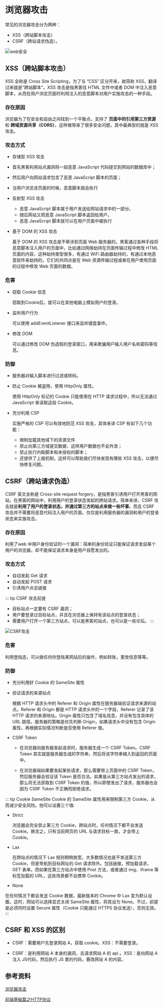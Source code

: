 # 浏览器攻击

常见的浏览器攻击分为两种：
- XSS（跨站脚本攻击）
- CSRF（跨站请求伪造）。

![web安全](/blog/images/javascript/web安全.png)

## XSS（跨站脚本攻击）

XSS 全称是 Cross Site Scripting，为了与 “CSS” 区分开来，故简称 XSS，翻译过来就是“跨站脚本”。XSS 攻击是指黑客往 HTML 文件中或者 DOM 中注入恶意脚本，从而在用户浏览页面时利用注入的恶意脚本对用户实施攻击的一种手段。
### 存在原因

浏览器为了在安全和自由之间找到一个平衡点。支持了 **页面中的引用第三方资源** 和 **跨域资源共享（CORS）**，这样做带来了很多安全问题，其中最典型的就是 XSS 攻击。
### 攻击方式

- 存储型 XSS 攻击

 - 首先黑客利用站点漏洞将一段恶意 JavaScript 代码提交到网站的数据库中；
 - 然后用户向网站请求包含了恶意 JavaScript 脚本的页面；
 - 当用户浏览该页面的时候，恶意脚本就会执行

- 反射型 XSS 攻击

  - 恶意 JavaScript 脚本属于用户发送给网站请求中的一部分。
  - 随后网站又把恶意 JavaScript 脚本返回给用户。
  - 恶意 JavaScript 脚本就可以在用户页面中被执行

- 基于 DOM 的 XSS 攻击

    基于 DOM 的 XSS 攻击是不牵涉到页面 Web 服务器的。黑客通过各种手段将恶意脚本注入用户的页面中，比如通过网络劫持在页面传输过程中修改 HTML 页面的内容，这种劫持类型很多，有通过 WiFi 路由器劫持的，有通过本地恶意软件来劫持的，它们的共同点是在 Web 资源传输过程或者在用户使用页面的过程中修改 Web 页面的数据。

### 危害

- 窃取 Cookie 信息

    窃取到Cookie后，就可以在其他电脑上模拟用户的登录。

- 监听用户行为

  可以使用 addEventListener 接口来监听键盘事件。

- 修改 DOM

  可以通过修改 DOM 伪造假的登录窗口，用来欺骗用户输入用户名和密码等信息。

### 防御

- 服务器对输入脚本进行过滤或转码。
- 防止 Cookie 被盗用，使用 HttpOnly 属性。

  使用 HttpOnly 标记的 Cookie 只能使用在 HTTP 请求过程中，所以无法通过 JavaScript 来读取这段 Cookie。

- 充分利用 CSP

  实施严格的 CSP 可以有效地防范 XSS 攻击，具体来讲 CSP 有如下几个功能：

  - 限制加载其他域下的资源文件
  - 禁止向第三方域提交数据，这样用户数据也不会外泄；
  - 禁止执行内联脚本和未授权的脚本；
  - 还提供了上报机制，这样可以帮助我们尽快发现有哪些 XSS 攻击，以便尽快修复问题。

## CSRF（跨站请求伪造）

CSRF 英文全称是 Cross-site request forgery，是指黑客引诱用户打开黑客的网站，在黑客的网站中，利用用户的登录状态发起的跨站请求。简单来讲，CSRF 攻击就是**利用了用户的登录状态，并通过第三方的站点来做一些坏事**。而且 CSRF 攻击并不需要将恶意代码注入用户的页面，仅仅是利用服务器的漏洞和用户的登录状态来实施攻击。

### 存在原因

利用了web 中用户身份验证的一个漏洞：简单的身份验证只能保证请求发自某个用户的浏览器，却不能保证请求本身是用户自愿发出的。

### 攻击方式
- 自动发起 Get 请求
- 自动发起 POST 请求
- 引诱用户点击链接

::: tip CSRF 攻击前提
- 目标站点一定要有 CSRF 漏洞；
- 用户要登录过目标站点，并且在浏览器上保持有该站点的登录状态；
- 需要用户打开一个第三方站点，可以是黑客的站点，也可以是一些论坛。
:::

![CSRF攻击](/blog/images/javascript/CSRF攻击.png)

### 危害

利用登陆态，可以做任何你登陆某网站后的操作，例如转账，更改信息等等。

### 防御

- 充分利用好 Cookie 的 SameSite 属性

- 验证请求的来源站点

  根据 HTTP 请求头中的 Referer 和 Origin 属性在服务器端验证请求来源的站点。Referer 和 Origin 都是 HTTP 请求头中的一个字段，Referer 记录了该 HTTP 请求的来源地址。Origin 属性只包含了域名信息，并没有包含具体的 URL 路径。服务器的策略是优先判断 Origin，如果请求头中没有包含 Origin 属性，再根据实际情况判断是否使用 Referer 值。

- CSRF Token

  - 在浏览器向服务器发起请求时，服务器生成一个 CSRF Token。CSRF Token 其实就是服务器生成的字符串，然后将该字符串植入到返回的页面中。
  
  - 在浏览器端如果要发起某些请求，那么需要带上页面中的 CSRF Token，然后服务器会验证该 Token 是否合法。如果是从第三方站点发出的请求，那么将无法获取到 CSRF Token 的值，所以即使发出了请求，服务器也会因为 CSRF Token 不正确而拒绝请求。

::: tip Cookie SameSite
Cookie 的 SameSite 属性用来限制第三方 Cookie，从而减少安全风险。他可以设置三个值:
- Strict

  浏览器会完全禁止第三方 Cookie，跨站点时，任何情况下都不会发送 Cookie。换言之，只有当前网页的 URL 与请求目标一致，才会带上 Cookie。

- Lax

  在跨站点的情况下 Lax 规则稍稍放宽，大多数情况也是不发送第三方 Cookie，但是导航到目标网址的 Get 请求除外。包括链接，预加载请求，GET 表单。而如果在第三方站点中使用 Post 方法，或者通过 img、iframe 等标签加载的 URL，这些场景都不会携带 Cookie。

- None

在任何情况下都会发送 Cookie 数据，最新版本的 Chrome 中 Lax 变为默认设置。这时，网站可以选择显式关闭 SameSite 属性，将其设为 None。不过，前提是必须同时设置 Secure 属性（Cookie 只能通过 HTTPS 协议发送），否则无效。
:::

## CSRF 和 XSS 的区别

- CSRF：需要用户先登录网站 A，获取 cookie。XSS：不需要登录。

- CSRF：是利用网站 A 本身的漏洞，去请求网站 A 的 api 。XSS：是向网站 A 注入 JS代码，然后执行 JS 里的代码，篡改网站 A 的内容。
## 参考资料
[浏览器攻击](https://www.yuque.com/suihangadam/liulanqi/rqnbs7)

[前端基础篇之HTTP协议](https://juejin.cn/post/6844903844216832007#heading-23)